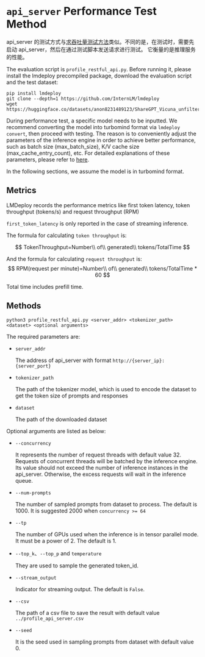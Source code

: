 # `api_server` Performance Test Method

api_server 的测试方式与[求吞吐量测试方法](./benchmark_throughput.md)类似。不同的是，在测试时，需要先启动 api_server，然后在通过测试脚本发送请求进行测试。
它衡量的是推理服务的性能。

The evaluation script is `profile_restful_api.py`. Before running it, please install the lmdeploy precompiled package, download the evaluation script and the test dataset:

```shell
pip install lmdeploy
git clone --depth=1 https://github.com/InternLM/lmdeploy
wget https://huggingface.co/datasets/anon8231489123/ShareGPT_Vicuna_unfiltered/resolve/main/ShareGPT_V3_unfiltered_cleaned_split.json
```

During performance test, a specific model needs to be inputted. We recommend converting the model into turbomind format via `lmdeploy convert`, then proceed with testing.
The reason is to conveniently adjust the parameters of the inference engine in order to achieve better performance, such as batch size (max_batch_size), K/V cache size (max_cache_entry_count), etc. For detailed explanations of these parameters, please refer to [here](../turbomind_config.md).

In the following sections, we assume the model is in turbomind format.

## Metrics

LMDeploy records the performance metrics like first token latency, token throughput (tokens/s) and request throughput (RPM)

`first_token_latency` is only reported in the case of streaming inference.

The formula for calculating `token throughput` is:

$$
TokenThroughput=Number\\ of\\ generated\\ tokens/TotalTime
$$

And the formula for calculating `request throughput` is:
$$
RPM(request per minute)=Number\\ of\\ generated\\ tokens/TotalTime * 60
$$

Total time includes prefill time.

## Methods

```shell
python3 profile_restful_api.py <server_addr> <tokenizer_path> <dataset> <optional arguments>
```

The required parameters are:

- `server_addr`

  The address of api_server with format `http://{server_ip}:{server_port}`

- `tokenizer_path`

  The path of the tokenizer model, which is used to encode the dataset to get the token size of prompts and responses

- `dataset`

  The path of the downloaded dataset

Optional arguments are listed as below:

- `--concurrency`

  It represents the number of request threads with default value 32. Requests of concurrent threads will be batched by the inference engine. Its value should not exceed the number of inference instances in the api_server.
  Otherwise, the excess requests will wait in the inference queue.

- `--num-prompts`

  The number of sampled prompts from dataset to process. The default is 1000. It is suggested 2000 when `concurrency >= 64`

- `--tp`

  The number of GPUs used when the inference is in tensor parallel mode. It must be a power of 2. The default is 1.

- `--top_k`、`--top_p` and `temperature`

  They are used to sample the generated token_id.

- `--stream_output`

  Indicator for streaming output. The default is `False`.

- `--csv`

  The path of a csv file to save the result with default value `../profile_api_server.csv`

- `--seed`

  It is the seed used in sampling prompts from dataset with default value 0.
